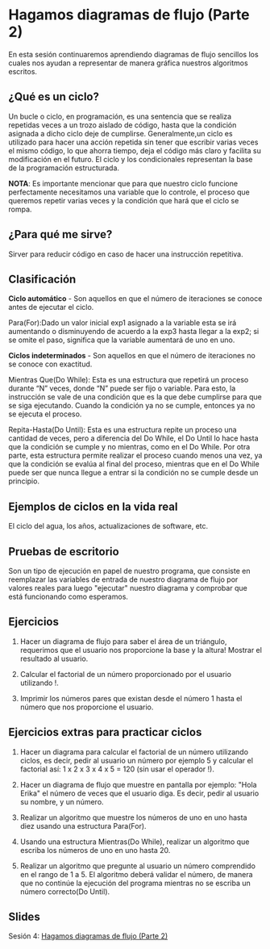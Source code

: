 Hagamos diagramas de flujo (Parte 2)
===

En esta sesión continuaremos aprendiendo diagramas de flujo sencillos los cuales nos ayudan a representar de manera gráfica nuestros algoritmos escritos.

¿Qué es un ciclo?
--

Un bucle o ciclo, en programación, es una sentencia que se realiza repetidas veces a un trozo aislado de código, hasta que la condición asignada a dicho ciclo deje de cumplirse. Generalmente,un ciclo es utilizado para hacer una acción repetida sin tener que escribir varias veces el mismo código, lo que ahorra tiempo, deja el código más claro y facilita su modificación en el futuro. El ciclo y los condicionales representan la base de la programación estructurada.

**NOTA**: Es importante mencionar que para que nuestro ciclo funcione perfectamente necesitamos una variable que lo controle, el proceso que queremos repetir varias veces y la condición que hará que el ciclo se rompa.

¿Para qué me sirve?
--

Sirver para reducir código en caso de hacer una instrucción repetitiva.

Clasificación
--

**Ciclo automático** - Son aquellos en que el número de iteraciones se conoce antes de ejecutar el ciclo.

Para(For):Dado un valor inicial exp1 asignado a la variable esta se irá aumentando o disminuyendo de acuerdo a la exp3 hasta llegar a la exp2; si se omite el paso, significa que la variable aumentará de uno en uno.

**Ciclos indeterminados** - Son aquellos en que el número de iteraciones no se conoce con exactitud.

Mientras Que(Do While): Esta es una estructura que repetirá un proceso durante “N” veces, donde “N” puede ser fijo o variable. Para esto, la instrucción se vale de una condición que es la que debe cumplirse para que se siga ejecutando. Cuando la condición ya no se cumple, entonces ya no se ejecuta el proceso.

Repita-Hasta(Do Until): Esta es una estructura repite un proceso una cantidad de veces, pero a diferencia del Do While, el Do Until lo hace hasta que la condición se cumple y no mientras, como en el Do While. Por otra parte, esta estructura permite realizar el proceso cuando menos una vez, ya que la condición se evalúa al final del proceso, mientras que en el Do While puede ser que nunca llegue a entrar si la condición no se cumple desde un principio.

Ejemplos de ciclos en la vida real
--

El ciclo del agua, los años, actualizaciones de software, etc.

Pruebas de escritorio
--

Son un tipo de ejecución en papel de nuestro programa, que consiste en reemplazar las variables de entrada de nuestro diagrama de flujo por valores reales para luego "ejecutar" nuestro diagrama y comprobar que está funcionando como esperamos.

Ejercicios
--

1. Hacer un diagrama de flujo para saber el área de un triángulo, requerimos que el usuario nos proporcione la base y la altura! Mostrar el resultado al usuario.

2. Calcular el factorial de un número proporcionado por el usuario utilizando !.

3. Imprimir los números pares que existan desde el número 1 hasta el número que nos proporcione el usuario.

Ejercicios extras para practicar ciclos
--

1. Hacer un diagrama para calcular el factorial de un número utilizando ciclos, es decir, pedir al usuario un número por ejemplo 5 y calcular el factorial así: 1 x 2 x 3 x 4 x 5 = 120 (sin usar el operador !).

2. Hacer un diagrama de flujo que muestre en pantalla por ejemplo: "Hola Erika" el número de veces que el usuario diga. Es decir, pedir al usuario su nombre, y un número.

3. Realizar un algoritmo que muestre los números de uno en uno hasta diez usando una estructura Para(For).

4. Usando una estructura Mientras(Do While), realizar un algoritmo que escriba los números de uno en uno hasta 20.

5. Realizar un algoritmo que pregunte al usuario un número comprendido en el rango de 1 a 5. El algoritmo deberá validar el número, de manera que no continúe la ejecución del programa mientras no se escriba un número correcto(Do Until).

Slides
--

Sesión 4: [Hagamos diagramas de flujo (Parte 2)](https://www.haikudeck.com/baby-steps-education-presentation-0dtEZkN01Z)
